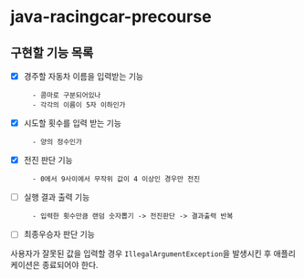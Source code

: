 # java-racingcar-precourse

## 구현할 기능 목록

- [x] 경주할 자동차 이름을 입력받는 기능

        - 콤마로 구분되어있나
        - 각각의 이름이 5자 이하인가
- [x] 시도할 횟수를 입력 받는 기능

        - 양의 정수인가
- [x] 전진 판단 기능

        - 0에서 9사이에서 무작위 값이 4 이상인 경우만 전진 
- [ ] 실행 결과 출력 기능

        - 입력한 횟수만큼 랜덤 숫자뽑기 -> 전진판단 -> 결과출력 반복   
- [ ] 최종우승자 판단 기능

사용자가 잘못된 값을 입력할 경우 ```IllegalArgumentException```을 발생시킨 후 애플리케이션은 종료되어야 한다.
